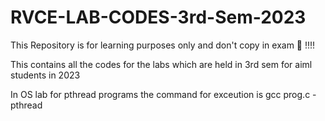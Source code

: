 # RVCE-LAB-CODES-3rd-Sem-2023


This Repository is for learning purposes only and don't copy in exam 🤞 !!!!

This contains all the codes for the labs which are held in 3rd sem for aiml students in 2023


In OS lab for pthread programs the command for exceution is gcc prog.c -pthread
